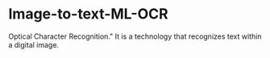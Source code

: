 # Image-to-text-ML-OCR
Optical Character Recognition." It is a technology that recognizes text within a digital image.
